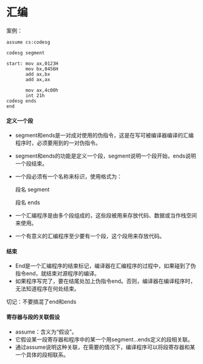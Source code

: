 # 汇编

案例：

```assembly
assume cs:codesg

codesg segment

start: mov ax,0123H
       mov bx,0456H
       add ax,bx
       add ax,ax
       
       mov ax,4c00h
       int 21h
codesg ends
end
```



#### 定义一个段

- segment和ends是一对成对使用的伪指令，这是在写可被编译器编译的汇编程序时，必须要用到的一对伪指令。

- segment和ends的功能是定义一个段，segment说明一个段开始，ends说明一个段结束。

- 一个段必须有一个名称来标识，使用格式为：

  段名 segment

  段名 ends

- 一个汇编程序是由多个段组成的，这些段被用来存放代码、数据或当作栈空间来使用。

- 一个有意义的汇编程序至少要有一个段，这个段用来存放代码。



#### 结束

- End是一个汇编程序的结束标记，编译器在汇编程序的过程中，如果碰到了伪指令end，就结束对源程序的编译。
- 如果程序写完了，要在结尾处加上伪指令end。否则，编译器在编译程序时，无法知道程序在何处结束。



切记：不要搞混了end和ends



#### 寄存器与段的关联假设

- assume：含义为“假设”。
- 它假设某一段寄存器和程序中的某一个用segment...ends定义的段相关联。
- 通过assume说明这种关联，在需要的情况下，编译程序可以将段寄存器和某一个具体的段相联系。

